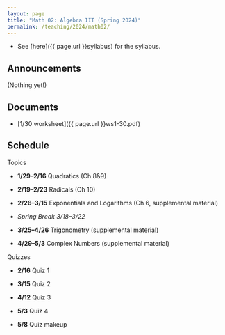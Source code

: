 ```yaml
---
layout: page
title: "Math 02: Algebra IIT (Spring 2024)"
permalink: /teaching/2024/math02/
---
```


* See [here]({{ page.url }}syllabus) for the syllabus.


Announcements
-------------

(Nothing yet!)

Documents
---------

* [1/30 worksheet]({{ page.url }}ws1-30.pdf)


Schedule
--------

Topics

* **1/29–2/16** Quadratics (Ch 8&9)

* **2/19–2/23** Radicals (Ch 10)

* **2/26–3/15** Exponentials and Logarithms (Ch 6, supplemental material)

* *Spring Break 3/18–3/22*

* **3/25–4/26** Trigonometry (supplemental material)

* **4/29–5/3** Complex Numbers (supplemental material)

Quizzes

* **2/16** Quiz 1

* **3/15** Quiz 2

* **4/12** Quiz 3

* **5/3** Quiz 4

* **5/8** Quiz makeup
